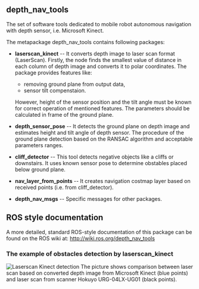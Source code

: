 ## depth_nav_tools
The set of software tools dedicated to mobile robot autonomous navigation with depth sensor, i.e. Microsoft Kinect.

The metapackage depth_nav_tools contains following packages:

- **laserscan_kinect** -- It converts depth image to laser scan format (LaserScan). 
Firstly, the node finds the smallest value of distance in each column of depth image 
and converts it to polar coordinates. The package provides features like:
  - removing ground plane from output data,
  - sensor tilt compenstaion.

  However, height of the sensor position and the tilt angle must be known for correct operation of mentioned features.
  The parameters should be calculated in frame of the ground plane.

- **depth_sensor_pose** -- It detects the ground plane on depth image and estimates height and tilt angle of depth sensor.
The procedure of the ground plane detection based on the RANSAC algorithm and acceptable parameters ranges. 

- **cliff_detector** -- This tool detects negative objects like a cliffs or downstairs.
It uses known sensor pose to determine obstables placed below ground plane.

- **nav_layer_from_points** -- It creates navigation costmap layer based on received points (i.e. from cliff_detector).

- **depth_nav_msgs** -- Specific messages for other packages.

## ROS style documentation 
A more detailed, standard ROS-style documentation of this package can be found on the ROS wiki at:
http://wiki.ros.org/depth_nav_tools

### The example of obstacles detection by laserscan_kinect
![Laserscan Kinect detection](http://wiki.ros.org/laserscan_kinect?action=AttachFile&do=get&target=laserscan_kinect_detection.jpg)
The picture shows comparison between laser scan based on converted depth image from Microsoft Kinect (blue points) and laser scan from scanner Hokuyo URG-04LX-UG01 (black points).
